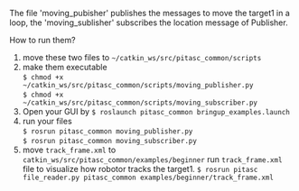 The file 'moving_pubisher' publishes the messages to move the target1 in a loop, the 'moving_sublisher' subscribes the location message of Publisher. 

How to run them?
1. move these two files to `~/catkin_ws/src/pitasc_common/scripts`
2. make them executable   
   `$ chmod +x ~/catkin_ws/src/pitasc_common/scripts/moving_publisher.py`\
   `$ chmod +x ~/catkin_ws/src/pitasc_common/scripts/moving_subscriber.py`   
3. Open your GUI by
   `$ roslaunch pitasc_common bringup_examples.launch`
4. run your files\
   `$ rosrun pitasc_common moving_publisher.py`\
   `$ rosrun pitasc_common moving_subscriber.py`
5. move `track_frame.xml` to `catkin_ws/src/pitasc_common/examples/beginner`
   run `track_frame.xml` file to visualize how robotor tracks the target1.
   `$ rosrun pitasc file_reader.py pitasc_common examples/beginner/track_frame.xml`
